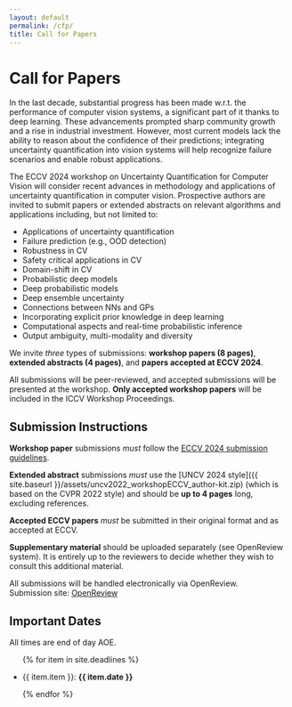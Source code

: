 ```yaml
---
layout: default
permalink: /cfp/
title: Call for Papers
---
```


# Call for Papers

In the last decade, substantial progress has been made w.r.t. the performance of computer vision systems, a significant part of it thanks to deep learning. These advancements prompted sharp community growth and a rise in industrial investment. However, most current models lack the ability to reason about the confidence of their predictions; integrating uncertainty quantification into vision systems will help recognize failure scenarios and enable robust applications.

The ECCV 2024 workshop on Uncertainty Quantification for Computer Vision will consider recent advances in methodology and applications of uncertainty quantification in computer vision. Prospective authors are invited to submit papers or extended abstracts on relevant algorithms and applications including, but not limited to:

* Applications of uncertainty quantification
* Failure prediction (e.g., OOD detection)
* Robustness in CV
* Safety critical applications in CV
* Domain-shift in CV
* Probabilistic deep models
* Deep probabilistic models
* Deep ensemble uncertainty
* Connections between NNs and GPs
* Incorporating explicit prior knowledge in deep learning
* Computational aspects and real-time probabilistic inference
* Output ambiguity, multi-modality and diversity

We invite _three_ types of submissions: **workshop papers (8 pages)**, **extended abstracts (4 pages)**, and **papers accepted at ECCV 2024**.

All submissions will be peer-reviewed, and accepted submissions will be presented at the workshop.
**Only accepted workshop papers** will be included in the ICCV Workshop Proceedings. 


## Submission Instructions

**Workshop paper** submissions _must_ follow the [ECCV 2024 submission guidelines](https://eccv.ecva.net/Conferences/2024/SubmissionPolicies).

**Extended abstract** submissions _must_ use the [UNCV 2024 style]({{ site.baseurl }}/assets/uncv2022_workshopECCV_author-kit.zip) (which is based on the CVPR 2022 style) and should be **up to 4 pages** long, excluding references.

**Accepted ECCV papers** _must_ be submitted in their original format and as accepted at ECCV.

**Supplementary material** should be uploaded separately (see OpenReview system). It is entirely up to the reviewers to decide whether they wish to consult this additional material.


All submissions will be handled electronically via OpenReview.<br/>
Submission site: [OpenReview](https://openreview.net/group?id=thecvf.com/ECCV/2024/Workshop/UnCV) 

## Important Dates

All times are end of day AOE.

<ul>

{% for item in site.deadlines  %}

  <li>{{ item.item }}: <strong>{{ item.date }}</strong></li>

{% endfor %}

</ul>
